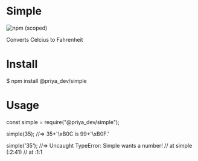 # Simple
![npm (scoped)](https://img.shields.io/npm/v/@priya_dev/simple)

Converts Celcius to Fahrenheit

# Install
$ npm install @priya_dev/simple

# Usage
const simple = require("@priya_dev/simple");

simple(35);
//=> 35+'\xB0C is 99+'\xB0F.'   

simple('35');
//=> Uncaught TypeError: Simple wants a number!
//    at simple (<anonymous>:2:41)
//    at <anonymous>:1:1
